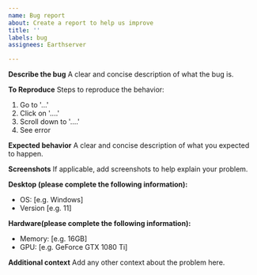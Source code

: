 ```yaml
---
name: Bug report
about: Create a report to help us improve
title: ''
labels: bug
assignees: Earthserver

---
```


**Describe the bug**
A clear and concise description of what the bug is.

**To Reproduce**
Steps to reproduce the behavior:
1. Go to '...'
2. Click on '....'
3. Scroll down to '....'
4. See error

**Expected behavior**
A clear and concise description of what you expected to happen.

**Screenshots**
If applicable, add screenshots to help explain your problem.

**Desktop (please complete the following information):**
 - OS: [e.g. Windows]
 - Version [e.g. 11]

**Hardware(please complete the following information):**
 - Memory: [e.g. 16GB]
 - GPU: [e.g. GeForce GTX 1080 Ti]

**Additional context**
Add any other context about the problem here.
